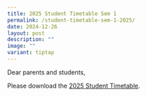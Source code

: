 ```yaml
---
title: 2025 Student Timetable Sem 1
permalink: /student-timetable-sem-1-2025/
date: 2024-12-26
layout: post
description: ""
image: ""
variant: tiptap
---
```

<p>Dear parents and students,</p>
<p></p>
<p>Please download the <a href="https://www.meridiansec.moe.edu.sg/student-information/student-timetable/" rel="noopener nofollow" target="_blank">2025 Student Timetable</a>.</p>
<p></p>